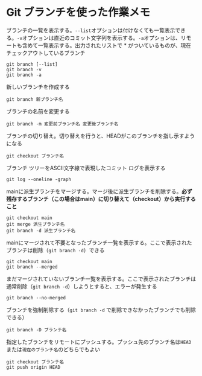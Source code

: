 # Git ブランチを使った作業メモ

ブランチの一覧を表示する。` --list `オプションは付けなくても一覧表示できる。` -v `オプションは直近のコミット文字列を表示する。` -a `オプションは、リモートも含めて一覧表示する。出力されたリストで * がついているものが、現在チェックアウトしているブランチ
```
git branch [--list]
git branch -v
git branch -a
```

新しいブランチを作成する
```
git branch 新ブランチ名
```

ブランチの名前を変更する
```
git branch -m 変更前ブランチ名 変更後ブランチ名
```

ブランチの切り替え。切り替えを行うと、HEADがこのブランチを指し示すようになる
```
git checkout ブランチ名
```

ブランチ ツリーをASCII文字線で表現したコミット ログを表示する
```
git log --oneline -graph
```

mainに派生ブランチをマージする。マージ後に派生ブランチを削除する。**必ず残存するブランチ（この場合はmain）に切り替えて（checkout）から実行すること**
```
git checkout main
git merge 派生ブランチ名
git branch -d 派生ブランチ名
```

mainにマージされて不要となったブランチ一覧を表示する。ここで表示されたブランチは削除（` git branch -d `）できる
```
git checkout main
git branch --merged
```

まだマージされていないブランチ一覧を表示する。ここで表示されたブランチは通常削除（` git branch -d `）しようとすると、エラーが発生する
```
git branch --no-merged
```

ブランチを強制削除する（` git branch -d ` で削除できなかったブランチでも削除できる）
```
git branch -D ブランチ名
```

指定したブランチをリモートにプッシュする。プッシュ先のブランチ名は` HEAD `または` 現在のブランチ名 `のどちらでもよい
```
git checkout ブランチ名
git push origin HEAD
```
